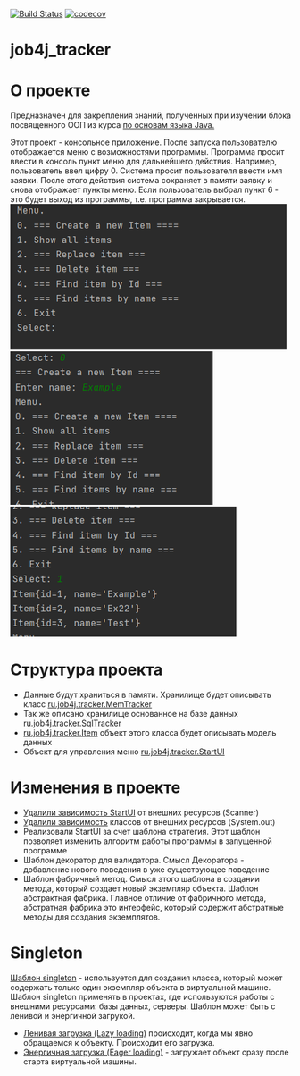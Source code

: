 [![Build Status](https://travis-ci.com/KirillReal/job4j_tracker.svg?branch=master)](https://travis-ci.com/KirillReal/job4j_tracker)
[![codecov](https://codecov.io/gh/KirillReal/job4j_tracker/branch/master/graph/badge.svg)](https://codecov.io/gh/KirillReal/job4j_tracker)

# job4j_tracker
# О проекте 
Предназначен для закрепления знаний, полученных при изучении блока посвященного ООП из курса [по основам языка Java.](https://github.com/KirillReal/job4j_elementary)

Этот проект - консольное приложение. После запуска пользователю отображается меню с возможностями программы. Программа просит ввести в консоль пункт меню для дальнейшего действия. Например, пользователь ввел цифру 0. Система просит пользователя ввести имя заявки. После этого действия система сохраняет в памяти заявку и снова отображает пункты меню. Если пользователь выбрал пункт 6 - это будет выход из программы, т.е. программа закрывается.
![images](Screen/Menu.png)
![images](Screen/Create.png)
![images](Screen/ShowItems.png)

# Структура проекта
* Данные будут храниться в памяти. Хранилище будет описывать класс [ru.job4j.tracker.MemTracker](https://github.com/KirillReal/job4j_tracker/blob/master/src/main/java/ru/job4j/tracker/MemTracker.java)
* Так же описано хранилище основанное на базе данных [ru.job4j.tracker.SqlTracker](https://github.com/KirillReal/job4j_tracker/blob/master/src/main/java/ru/job4j/tracker/SqlTracker.java)
* [ru.job4j.tracker.Item](https://github.com/KirillReal/job4j_tracker/blob/master/src/main/java/ru/job4j/tracker/Item.java) объект этого класса будет описывать модель данных
* Объект для управления меню [ru.job4j.tracker.StartUI](https://github.com/KirillReal/job4j_tracker/blob/master/src/main/java/ru/job4j/tracker/StartUI.java)

# Изменения в проекте
* [Удалили зависимость StartUI](https://github.com/KirillReal/job4j_tracker/commit/9ba58599895205d98202ee98dfd2fffa4884de93) от внешних ресурсов (Scanner)
* [Удалили зависимость](https://github.com/KirillReal/job4j_tracker/commit/1178bbeded171182e1e18532ffcd666eb47778b1) классов от внешних ресурсов (System.out)
* Реализовали StartUI за счет шаблона стратегия. Этот шаблон позволяет изменить алгоритм работы программы в запущенной программе
* Шаблон декоратор для валидатора. Смысл Декоратора - добавление нового поведения в уже существующее поведение
* Шаблон фабричный метод. Смысл этого шаблона в создании метода, который создает новый экземпляр объекта. Шаблон абстрактная фабрика. Главное отличие от фабричного метода, абстратная фабрика это интерфейс, который содержит абстратные методы для создания экземплятов.

# Singleton
[Шаблон singleton](https://github.com/KirillReal/job4j_tracker/blob/master/src/main/java/ru/job4j/tracker/TrackerSingle.java) - используется для создания класса, который может содержать только один экземпляр объекта в виртуальной машине. Шаблон singleton применять в проектах, где используются работы с внешними ресурсами: базы данных, серверы. Шаблон может быть с ленивой и энергичной загрукой.
* [Ленивая загрузка (Lazy loading)](https://github.com/KirillReal/job4j_tracker/blob/master/src/main/java/ru/job4j/tracker/TrackerSingleLazyLoad.java) происходит, когда мы явно обращаемся к объекту. Происходит его загрузка.
* [Энергичная загрузка (Eager loading)](https://github.com/KirillReal/job4j_tracker/blob/master/src/main/java/ru/job4j/tracker/TrackerEagerLoad.java) - загружает объект сразу после старта виртуальной машины.
